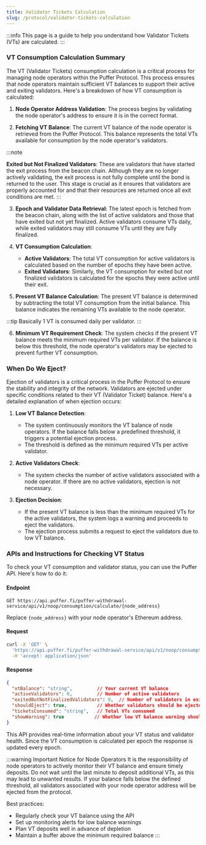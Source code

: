 ```yaml
---
title: Validator Tickets Calculation
slug: /protocol/validator-tickets-calculation
---
```


:::info 
This page is a guide to help you understand how Validator Tickets (VTs) are calculated.
:::

### VT Consumption Calculation Summary

The VT (Validator Tickets) consumption calculation is a critical process for managing node operators within the Puffer Protocol. This process ensures that node operators maintain sufficient VT balances to support their active and exiting validators. Here's a breakdown of how VT consumption is calculated:

1. **Node Operator Address Validation**: The process begins by validating the node operator's address to ensure it is in the correct format.

2. **Fetching VT Balance**: The current VT balance of the node operator is retrieved from the Puffer Protocol. This balance represents the total VTs available for consumption by the node operator's validators.

:::note

**Exited but Not Finalized Validators**: These are validators that have started the exit process from the beacon chain. Although they are no longer actively validating, the exit process is not fully complete until the bond is returned to the user. This stage is crucial as it ensures that validators are properly accounted for and that their resources are returned once all exit conditions are met.
:::

3. **Epoch and Validator Data Retrieval**: The latest epoch is fetched from the beacon chain, along with the list of active validators and those that have exited but not yet finalized. Active validators consume VTs daily, while exited validators may still consume VTs until they are fully finalized.

4. **VT Consumption Calculation**:
   - **Active Validators**: The total VT consumption for active validators is calculated based on the number of epochs they have been active.
   - **Exited Validators**: Similarly, the VT consumption for exited but not finalized validators is calculated for the epochs they were active until their exit.

5. **Present VT Balance Calculation**: The present VT balance is determined by subtracting the total VT consumption from the initial balance. This balance indicates the remaining VTs available to the node operator.

:::tip
Basically 1 VT is consumed daily per validator.
:::

6. **Minimum VT Requirement Check**: The system checks if the present VT balance meets the minimum required VTs per validator. If the balance is below this threshold, the node operator's validators may be ejected to prevent further VT consumption.

### When Do We Eject?

Ejection of validators is a critical process in the Puffer Protocol to ensure the stability and integrity of the network. Validators are ejected under specific conditions related to their VT (Validator Ticket) balance. Here's a detailed explanation of when ejection occurs:

1. **Low VT Balance Detection**:
   - The system continuously monitors the VT balance of node operators. If the balance falls below a predefined threshold, it triggers a potential ejection process.
   - The threshold is defined as the minimum required VTs per active validator.

2. **Active Validators Check**:
   - The system checks the number of active validators associated with a node operator. If there are no active validators, ejection is not necessary.

3. **Ejection Decision**:
   - If the present VT balance is less than the minimum required VTs for the active validators, the system logs a warning and proceeds to eject the validators.
   - The ejection process submits a request to eject the validators due to low VT balance.

### APIs and Instructions for Checking VT Status

To check your VT consumption and validator status, you can use the Puffer API. Here's how to do it:

#### Endpoint
```
GET https://api.puffer.fi/puffer-withdrawal-service/api/v1/noop/consumption/calculate/{node_address}
```

Replace `{node_address}` with your node operator's Ethereum address.

#### Request
```bash
curl -X 'GET' \
  'https://api.puffer.fi/puffer-withdrawal-service/api/v1/noop/consumption/calculate/{node_address}' \
  -H 'accept: application/json'
```

#### Response
```json
{
  "vtBalance": "string",         // Your current VT balance
  "activeValidators": 0,         // Number of active validators
  "exitedButNotFinalizedValidators": 0,  // Number of validators in exit state
  "shouldEject": true,           // Whether validators should be ejected
  "ticketsConsumed": "string",   // Total VTs consumed
  "showWarning": true           // Whether low VT balance warning should be shown
}
```

This API provides real-time information about your VT status and validator health. Since the VT consumption is calculated per epoch the response is updated every epoch.

:::warning Important Notice for Node Operators
It is the responsibility of node operators to actively monitor their VT balance and ensure timely deposits. Do not wait until the last minute to deposit additional VTs, as this may lead to unwanted results. If your balance falls below the defined threshold, all validators associated with your node operator address will be ejected from the protocol.

Best practices:
- Regularly check your VT balance using the API
- Set up monitoring alerts for low balance warnings
- Plan VT deposits well in advance of depletion
- Maintain a buffer above the minimum required balance
:::

